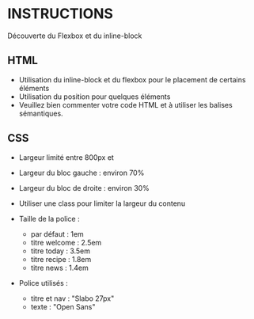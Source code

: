 # INSTRUCTIONS
Découverte du Flexbox et du inline-block

## HTML
- Utilisation du inline-block et du flexbox pour le placement de certains éléments
- Utilisation du position pour quelques éléments
- Veuillez bien commenter votre code HTML et à utiliser les balises sémantiques.


## CSS
- Largeur limité entre 800px et 
- Largeur du bloc gauche : environ 70%                  
- Largeur du bloc de droite : environ 30%              
- Utiliser une class pour limiter la largeur du contenu
- Taille de la police :
    - par défaut : 1em     
    - titre welcome : 2.5em
    - titre today : 3.5em  
    - titre recipe : 1.8em 
    - titre news : 1.4em    

- Police utilisés :              
    - titre et nav : "Slabo 27px"
    - texte : "Open Sans"         
